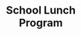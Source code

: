 ---
layout: coming_soon

title: "School Lunch <br />Program"
description: "a pop up restaurant designed and executed with students at Mervo High School"
---